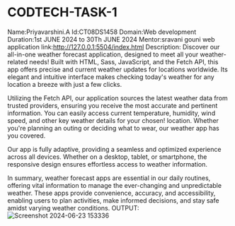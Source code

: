 # CODTECH-TASK-1
Name:Priyavarshini.A
Id:CT08DS1458
Domain:Web development
Duration:1st JUNE 2024 to 30Th JUNE 2024
Mentor:sravani gouni
web application link:http://127.0.0.1:5504/index.html
Description:
Discover our all-in-one weather forecast application, designed to meet all your weather-related needs! Built with HTML, Sass, JavaScript, and the Fetch API, this app offers precise and current weather updates for locations worldwide. Its elegant and intuitive interface makes checking today's weather for any location a breeze with just a few clicks.

Utilizing the Fetch API, our application sources the latest weather data from trusted providers, ensuring you receive the most accurate and pertinent information. You can easily access current temperature, humidity, wind speed, and other key weather details for your chosen!
 location. Whether you're planning an outing or deciding what to wear, our weather app has you covered.

Our app is fully adaptive, providing a seamless and optimized experience across all devices. Whether on a desktop, tablet, or smartphone, the responsive design ensures effortless access to weather information.

In summary, weather forecast apps are essential in our daily routines, offering vital information to manage the ever-changing and unpredictable weather. These apps provide convenience, accuracy, and accessibility, enabling users to plan activities, make informed decisions, and stay safe amidst varying weather conditions.
OUTPUT:![Screenshot 2024-06-23 153336](https://github.com/aPriyavarshini/CODTECH-TASK-1/assets/146161676/e8da7092-72e0-4991-bd2c-c9de84388f6e)
